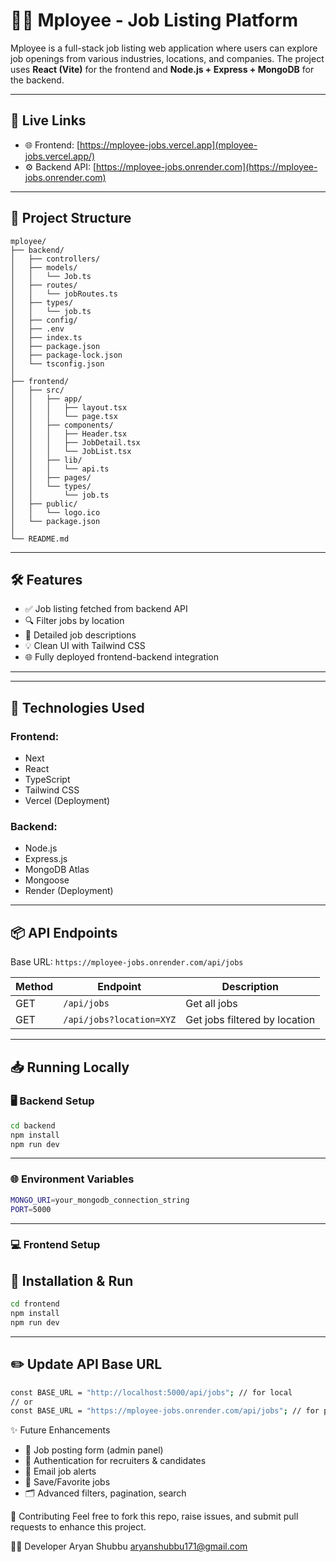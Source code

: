# 🧑‍💼 Mployee - Job Listing Platform

Mployee is a full-stack job listing web application where users can explore job openings from various industries, locations, and companies. The project uses **React (Vite)** for the frontend and **Node.js + Express + MongoDB** for the backend.

---

## 🔗 Live Links

- 🌐 Frontend: [https://mployee-jobs.vercel.app](mployee-jobs.vercel.app/)
- ⚙️ Backend API: [https://mployee-jobs.onrender.com](https://mployee-jobs.onrender.com)

---

## 📂 Project Structure
```
mployee/
├── backend/
│   ├── controllers/
│   ├── models/
│   │   └── Job.ts
│   ├── routes/
│   │   └── jobRoutes.ts
│   ├── types/
│   │   └── job.ts
│   ├── config/
│   ├── .env
│   ├── index.ts
│   ├── package.json
│   ├── package-lock.json
│   └── tsconfig.json
│
├── frontend/
│   ├── src/
│   │   ├── app/
│   │   │   ├── layout.tsx
│   │   │   └── page.tsx
│   │   ├── components/
│   │   │   ├── Header.tsx
│   │   │   ├── JobDetail.tsx
│   │   │   └── JobList.tsx
│   │   ├── lib/
│   │   │   └── api.ts
│   │   ├── pages/
│   │   └── types/
│   │       └── job.ts
│   ├── public/
│   │   └── logo.ico
│   └── package.json
│
└── README.md
```

---

## 🛠️ Features

- ✅ Job listing fetched from backend API
- 🔍 Filter jobs by location
- 📄 Detailed job descriptions
- 💡 Clean UI with Tailwind CSS
- 🌐 Fully deployed frontend-backend integration

---

---

## 🚀 Technologies Used

### Frontend:
- Next
- React
- TypeScript
- Tailwind CSS
- Vercel (Deployment)

### Backend:
- Node.js
- Express.js
- MongoDB Atlas
- Mongoose
- Render (Deployment)

---

## 📦 API Endpoints

Base URL: `https://mployee-jobs.onrender.com/api/jobs`

| Method | Endpoint                   | Description                    |
|--------|----------------------------|--------------------------------|
| GET    | `/api/jobs`               | Get all jobs                   |
| GET    | `/api/jobs?location=XYZ`  | Get jobs filtered by location |

---

## 📥 Running Locally

### 🖥️ Backend Setup

```bash
cd backend
npm install
npm run dev
```

---

### 🌐 Environment Variables

```bash
MONGO_URI=your_mongodb_connection_string
PORT=5000
```

---

### 💻 Frontend Setup
## 🔧 Installation & Run
```bash
cd frontend
npm install
npm run dev
```

---

## ✏️ Update API Base URL
```bash
const BASE_URL = "http://localhost:5000/api/jobs"; // for local
// or
const BASE_URL = "https://mployee-jobs.onrender.com/api/jobs"; // for production
```

✨ Future Enhancements
- 📝 Job posting form (admin panel)
- 🔐 Authentication for recruiters & candidates
- 📧 Email job alerts
- 💾 Save/Favorite jobs
- 🗂 Advanced filters, pagination, search

🙌 Contributing
Feel free to fork this repo, raise issues, and submit pull requests to enhance this project.

👨‍💻 Developer
Aryan Shubbu
aryanshubbu171@gmail.com
